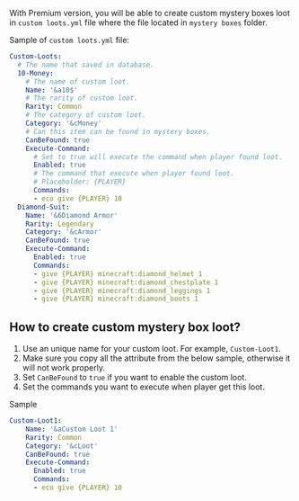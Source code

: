 

With Premium version, you will be able to create custom mystery boxes loot in `custom loots.yml` file where the file located in `mystery boxes` folder.

Sample of `custom loots.yml` file:
```yaml
Custom-Loots:
  # The name that saved in database.
  10-Money:
    # The name of custom loot.
    Name: '&a10$'
    # The rarity of custom loot.
    Rarity: Common
    # The category of custom loot.
    Category: '&cMoney'
    # Can this item can be found in mystery boxes.
    CanBeFound: true
    Execute-Command:
      # Set to true will execute the command when player found loot.
      Enabled: true
      # The command that execute when player found loot.
      # Placeholder: {PLAYER}
      Commands:
      - eco give {PLAYER} 10
  Diamond-Suit:
    Name: '&6Diamond Armor'
    Rarity: Legendary
    Category: '&cArmor'
    CanBeFound: true
    Execute-Command:
      Enabled: true
      Commands:
      - give {PLAYER} minecraft:diamond_helmet 1
      - give {PLAYER} minecraft:diamond_chestplate 1
      - give {PLAYER} minecraft:diamond_leggings 1
      - give {PLAYER} minecraft:diamond_boots 1
```

## How to create custom mystery box loot?
1. Use an unique name for your custom loot. For example, `Custom-Loot1`.
2. Make sure you copy all the attribute from the below sample, otherwise it will not work properly.
3. Set `CanBeFound` to `true` if you want to enable the custom loot.
4. Set the commands you want to execute when player get this loot.

Sample
```yaml
Custom-Loot1:
    Name: '&aCustom Loot 1'
    Rarity: Common
    Category: '&cLoot'
    CanBeFound: true
    Execute-Command:
      Enabled: true
      Commands:
      - eco give {PLAYER} 10
```
